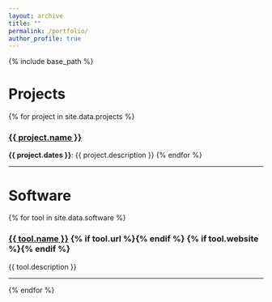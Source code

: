 ```yaml
---
layout: archive
title: ""
permalink: /portfolio/
author_profile: true
---
```


{% include base_path %}

# Projects


{% for project in site.data.projects %}
<h3><span><a href="{{ project.url }}">{{ project.name }}</a></span></h3>
<strong>{{ project.dates }}</strong>: {{ project.description }}
{% endfor %}

<hr>

# Software

{% for tool in site.data.software %}
<h3><span><a href="{{ tool.url }}">{{ tool.name }}</a>
{% if tool.url %}<a href="{{ tool.url }}"><i class="fas fa-fw fa-laptop-code zoom"></i></a>{% endif %}
{% if tool.website %}<a href="{{ tool.website }}"><i class="fas fa-fw fa-globe zoom"></i></a>{% endif %}
</span></h3>
{{ tool.description }}<br>
<hr>
{% endfor %}
